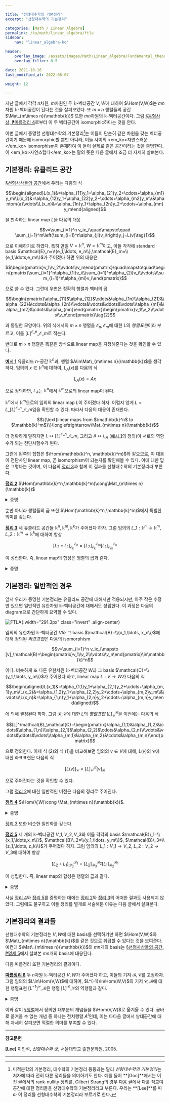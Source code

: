 ```yaml
---

title: "선형대수학의 기본정리"
excerpt: "선형대수학의 기본정리"

categories: [Math / Linear Algebra]
permalink: /ko/math/linear_algebra/ftla
sidebar: 
    nav: "linear_algebra-ko"

header:
    overlay_image: /assets/images/Math/Linear_Algebra/Fundamental_theorem_of_linear_algebra-categorical_viewpoint.png
    overlay_filter: 0.5

date: 2021-10-16
last_modified_at: 2022-08-07

weight: 12

---
```


지난 글에서 각각 $n$차원, $m$차원인 두 $\mathbb{k}$-벡터공간 $V,W$에 대하여 $\Hom(V,W)$는 $mn$차원 $\mathbb{k}$-벡터공간이 된다는 것을 살펴보았다. 또 $m\times n$ 행렬들의 공간 $\Mat_{m\times n}(\mathbb{k})$ 또한 $mn$차원의 $\mathbb{k}$-벡터공간이다. 그럼 [§동형사상, ⁋따름정리 4](/ko/math/linear_algebra/isomorphic_vector_spaces#cor4)로부터 이 두 벡터공간이 isomorphic하다는 것을 안다.

이번 글에서 증명할 선형대수학의 기본정리[^1]는 이들이 단순히 같은 차원을 갖는 벡터공간이기 때문에 isomorphic할 뿐만 아니라, 이들 사이의 <em_ko>자연스러운</em_ko> isomorphism이 존재하여 이 둘이 실제로 같은 공간이라는 것을 증명한다. 이 <em_ko>자연스럽다</em_ko>는 말의 뜻은 다음 글에서 조금 더 자세히 살펴본다.

## 기본정리: 유클리드 공간

[§선형사상들의 공간](/ko/math/linear_algebra/space_of_linear_maps)에서 우리는 다음의 식

$$\begin{aligned}L(x_1)&=\alpha_{11}y_1+\alpha_{21}y_2+\cdots+\alpha_{m1}y_m\\L(x_2)&=\alpha_{12}y_1+\alpha_{22}y_2+\cdots+\alpha_{m2}y_m\\&\phantom{a}\vdots\\L(x_n)&=\alpha_{1n}y_1+\alpha_{2n}y_2+\cdots+\alpha_{mn}y_m\end{aligned}$$

을 만족하는 linear map $L$을 다음의 대응

$$v=\sum_{i=1}^n v_ix_i\quad\mapsto\quad \sum_{j=1}^m\left(\sum_{i=1}^n\alpha_{ji}v_i\right)y_j=L(v)\tag{1}$$

으로 이해하기로 하였다. 특히 만일 $V=\mathbb{k}^n$, $W=\mathbb{k}^m$이고, 이들 각각에 standard basis $\mathcal{E}_n=\\{e_1,\ldots, e_n\\},\mathcal{E}_m=\\{e_1,\ldots,e_m\\}$가 주어졌다 하면 위의 대응은 

$$\begin{pmatrix}v_1\\v_2\\\vdots\\v_n\end{pmatrix}\quad\mapsto\quad\begin{pmatrix}\sum_{i=1}^n\alpha_{1i}v_i\\\sum_{i=1}^n\alpha_{2i}v_i\\\vdots\\\sum_{i=1}^n\alpha_{mi}v_i\end{pmatrix}$$

으로 쓸 수 있다. 그런데 우변은 정확히 행렬과 벡터의 곱

$$\begin{pmatrix}\alpha_{11}&\alpha_{12}&\cdots&\alpha_{1n}\\\alpha_{21}&\alpha_{22}&\cdots&\alpha_{2n}\\\vdots&\vdots&\ddots&\vdots\\\alpha_{m1}&\alpha_{m2}&\cdots&\alpha_{mn}\end{pmatrix}\begin{pmatrix}v_1\\v_2\\\vdots\\v_n\end{pmatrix}\tag{2}$$

과 동일한 모양이다. 위의 식에서의 $m\times n$ 행렬을 $\mathcal{E}_n,\mathcal{E}_m$에 대한 $L$의 *행렬표현*이라 부르고, 이를  $[L]^{\mathcal{E}\_n}\_{\mathcal{E}\_m}$로 적는다.

반대로 $m\times n$ 행렬은 똑같은 방식으로 linear map을 지정해준다는 것을 확인할 수 있다.

<div class="example" markdown="1">

<ins id="ex1">**예시 1**</ins> 유클리드 $n$-공간 $\mathbb{k}^n$과, 행렬 $A\in\Mat\_{m\times n}(\mathbb{k})$를 생각하자. 임의의 $x\in\mathbb{k}^n$에 대하여, $L_A(x)$를 다음의 식

$$L_A(x)=Ax$$

으로 정의하면, $L_A$는 $\mathbb{k}^n$에서 $\mathbb{k}^m$으로의 linear map이 된다. 

</div>

$\mathbb{k}^n$에서 $\mathbb{k}^m$으로의 임의의 linear map $L$이 주어졌다 하자. 어렵지 않게 $L=L\_{[L]^{\mathcal{E}\_n}\_{\mathcal{E}\_m}}$임을 확인할 수 있다. 따라서 다음의 대응이 존재한다.

$$\{\text{linear maps from $\mathbb{k}^n$ to $\mathbb{k}^m$}\}\longleftrightarrow\Mat_{m\times n}(\mathbb{k})$$
  
더 정확하게 말하자면 $L\mapsto [L]^{\mathcal{E}\_n}\_{\mathcal{E}\_m}$, 그리고 $A\mapsto L_A$ ([예시 1](#ex1)의 정의)이 서로의 역함수가 되는 전단사함수가 된다. 

그런데 왼쪽의 집합은 $\Hom(\mathbb{k}^n, \mathbb{k}^m)$와 같으므로, 이 대응이 전단사인 linear map, 곧 isomorphism이 되는지를 확인해볼 수 있다. 이에 대한 답은 그렇다는 것이며, 이 다음의 [정리 3](#thm3)과 함께 이 결과를 선형대수학의 기본정리라 부른다.

<div class="proposition" markdown="1">

<ins id="thm2">**정리 2**</ins> $\Hom(\mathbb{k}^n,\mathbb{k}^m)\cong\Mat_{m\times n}(\mathbb{k})$

</div>
<details class="proof" markdown="1">
<summary>증명</summary>

주어진 함수 $L\mapsto[L]^{\mathcal{E}\_n}\_{\mathcal{E}\_m}$가 linear임을 보여야 한다.

$L_1,L_2$가 모두 $\Hom(\mathbb{k}^n,\mathbb{k}^m)$의 원소라 하자. 그럼 각각의 $e_i\in\mathcal{E}_n$에 대하여, 

$$\begin{aligned}L_1(e_1)&=\alpha_{1,1}e_1+\alpha_{2,1}e_2+\cdots+\alpha_{m,1}e_m\\L_1(e_2)&=\alpha_{1,2}e_1+\alpha_{2,2}e_2+\cdots+\alpha_{m,2}e_m\\&\vdots\\L_1(e_n)&=\alpha_{1,n}e_1+\alpha_{2,n}e_2+\cdots+\alpha_{m,n}e_m\end{aligned}$$

그리고

$$\begin{aligned}L_2(e_1)&=\beta_{1,1}e_1+\beta_{2,1}e_2+\cdots+\beta_{m,1}e_m\\L_2(e_2)&=\beta_{1,2}e_1+\beta_{2,2}e_2+\cdots+\beta_{m,2}e_m\\&\vdots\\L_2(e_n)&=\beta_{1,n}e_1+\beta_{2,n}e_2+\cdots+\beta_{m,n}e_m\end{aligned}$$

이도록 하는 스칼라들의 family $(\alpha_{i,j})$, $(\beta_{i,j})$들이 존재한다. 이제, 

$$\begin{aligned}(L_1+L_2)(e_1)&=(\alpha_{1,1}+\beta_{1,1})e_1+(\alpha_{2,1}+\beta_{2,1})e_2+\cdots+(\alpha_{m,1}+\beta_{m,1})e_m\\(L_1+L_2)(e_2)&=(\alpha_{1,2}+\beta_{1,2})e_1+(\alpha_{2,2}+\beta_{2,2})e_2+\cdots+(\alpha_{m,2}+\beta_{m,2})e_m\\&\vdots\\(L_1+L_2)(e_n)&=(\alpha_{1,n}+\beta_{1,n})e_1+(\alpha_{2,n}+\beta_{2,n})e_2+\cdots+(\alpha_{m,n}+\beta_{m,n})e_m\end{aligned}$$

이고, 따라서 $L_1+L_2$의 행렬표현 $[L\_1+L\_2]^{\mathcal{E}\_n}\_{\mathcal{E}\_m}$은 정확히 $[L\_1]^{\mathcal{E}\_n}\_{\mathcal{E}\_m}+[L\_2]^{\mathcal{E}\_n}\_{\mathcal{E}\_m}$이 된다. 이와 유사하게 스칼라곱에 대한 것도 성립한다.

</details>

뿐만 아니라 행렬들의 곱 또한 $\Hom(\mathbb{k}^n,\mathbb{k}^m)$에서 특별한 의미를 갖는다. 

<div class="proposition" markdown="1">

<ins id="thm3">**정리 3**</ins> 세 유클리드 공간들 $\mathbb{k}^n,\mathbb{k}^m,\mathbb{k}^k$가 주어졌다 하자. 그럼 임의의 $L\_1:\mathbb{k}^n\rightarrow \mathbb{k}^m$, $L\_2:\mathbb{k}^m\rightarrow \mathbb{k}^k$에 대하여 항상

$$[L_2\circ L_1]^{\mathcal{E}_n}_{\mathcal{E}_k}=[L_2]^{\mathcal{E}_m}_{\mathcal{E}_k}[L_1]^{\mathcal{E}_n}_{\mathcal{E}_m}$$

이 성립한다. 즉, linear map의 합성은 행렬의 곱과 같다. 

</div>
<details class="proof" markdown="1">
<summary>증명</summary>

좌변의 $[L_2\circ L_1]^{\mathcal{E}\_n}\_{\mathcal{E}\_k}$을 결정하기 위해서는 $L_2\circ L_1$에 의해 $\mathcal{E}\_n$의 원소 $e_i$들이 어디로 옮겨지는지만 확인하면 된다. $L_1$, $L_2$가 다음의 식

$$[L_1]^{\mathcal{E}_n}_{\mathcal{E}_m}=\begin{pmatrix}\alpha_{1,1}&\alpha_{1,2}&\cdots&\alpha_{1,n}\\\alpha_{2,1}&\alpha_{2,2}&\cdots&\alpha_{2,n}\\\vdots&\vdots&\ddots&\vdots\\\alpha_{m,1}&\alpha_{m,2}&\cdots&\alpha_{m,n}\end{pmatrix},\quad[L_2]^{\mathcal{E}_m}_{\mathcal{E}_k}=\begin{pmatrix}\beta_{1,1}&\beta_{1,2}&\cdots&\beta_{1,m}\\\beta_{2,1}&\beta_{2,2}&\cdots&\beta_{2,m}\\\vdots&\vdots&\ddots&\vdots\\\beta_{k,1}&\beta_{k,2}&\cdots&\beta_{k,m}\end{pmatrix}$$

으로 주어졌다 하자. 약간의 계산을 하면,

$$\begin{aligned}(L_2\circ L_1)(e_i)&=L_2(\alpha_{1,i}e_1+\cdots+\alpha_{m,i}e_m)\\&=\alpha_{1,i}L_2(e_1)+\alpha_{2,i}L_2(e_2)+\cdots+\alpha_{m,i}L(e_m)\\&=\alpha_{1,i}(\beta_{1,1}e_1+\beta_{2,1}e_2+\cdots+\beta_{k,1}e_k)\\&\phantom{==}+\alpha_{2,i}(\beta_{1,2}e_1+\beta_{2,2}e_2+\cdots+\beta_{k,2}e_k)\\&\phantom{===}+\cdots\\&\phantom{====}+\alpha_{m,i}(\beta_{1,m}e_1+\beta_{2,m}e_2+\cdots+\beta_{k,m}e_k)\end{aligned}$$

이제 위 식을 $\mathbb{k}^k$의 basis $e_1,\ldots, e_k$들끼리 묶으면, 

$$(L_2\circ L_1)(e_i)=\left(\sum_{l=1}^m\alpha_{l,i}\beta_{1,l}\right)e_1+\cdots+\left(\sum_{l=1}^m\alpha_{l,i}\beta_{k,l}\right)e_k.$$

$[L\_2\circ L\_1]^{\mathcal{E}\_n}\_{\mathcal{E}\_k}$의 $i$번째 열은 $e_i$가 $L_2\circ L_1$에 의해 옮겨지는 벡터이므로, 행렬 $[L\_2\circ L\_1]^{\mathcal{E}\_n}\_{\mathcal{E}\_k}$의 $i$열, $j$행은 이 벡터의 $j$번째 성분 $\sum\_{l=1}^m\alpha_{l,i}\beta_{j,l}$이 된다. 이제 [§행렬, ⁋정의 3](/ko/math/linear_algebra/matrix#def3) 직후의 계산으로부터 이것이 두 행렬 $[L\_2]\_{\mathcal{E}\_k}^{\mathcal{E}\_m}$, $[L\_1]\_{\mathcal{E}\_m}^{\mathcal{E}\_n}$의 곱의 $(i,j)$ 성분이라는 것을 안다.

</details>

## 기본정리: 일반적인 경우

앞서 우리가 증명한 기본정리는 유클리드 공간에 대해서만 적용되지만, 아주 작은 수정만 있으면 일반적인 유한차원 $\mathbb{k}$-벡터공간에 대해서도 성립한다. 이 과정은 다음의 diagram으로 간단하게 요약할 수 있다.

![FTLA](/assets/images/Math/Linear_Algebra/Fundamental_theorem_of_linear_algebra-1.png){:width="291.3px" class="invert" .align-center} 

임의의 유한차원 $\mathbb{k}$-벡터공간 $V$와 그 basis $\mathcal{B}=\\{x_1,\ldots, x_n\\}$에 대해 정의된 *좌표표현*은 다음의 isomorphism

$$v=\sum_{i=1}^n v_ix_i\mapsto [v]_\mathcal{B}=\begin{pmatrix}v_1\\v_2\\\vdots\\v_n\end{pmatrix}\in\mathbb{k}^n$$

이다. 비슷하게 또 다른 유한차원 $\mathbb{k}$-벡터공간 $W$과 그 basis $\mathcal{C}=\\{y_1,\ldots, y_m\\}$가 주어졌다 하고, linear map $L:V\rightarrow W$가 다음의 식

$$\begin{aligned}L(x_1)&=\alpha_{1,1}y_1+\alpha_{2,1}y_2+\cdots+\alpha_{m,1}y_m\\L(x_2)&=\alpha_{1,2}y_1+\alpha_{2,2}y_2+\cdots+\alpha_{m,2}y_m\\&\vdots\\L(x_n)&=\alpha_{1,n}y_1+\alpha_{2,n}y_2+\cdots+\alpha_{m,n}y_m\end{aligned}$$

에 의해 결정된다 하자. 그럼 $\mathcal{B},\mathcal{C}$에 대한 $L$의 *행렬표현* $[L]^\mathcal{B}_\mathcal{C}$을 이번에는 다음의 식

$$[L]^\mathcal{B}_\mathcal{C}=\begin{pmatrix}\alpha_{1,1}&\alpha_{1,2}&\cdots&\alpha_{1,n}\\\alpha_{2,1}&\alpha_{2,2}&\cdots&\alpha_{2,n}\\\vdots&\vdots&\ddots&\vdots\\\alpha_{m,1}&\alpha_{m,2}&\cdots&\alpha_{m,n}\end{pmatrix}$$

으로 정의한다. 이제 식 (2)와 식 (1)을 비교해보면 임의의 $v\in V$에 대해, $L(v)$의 $\mathcal{C}$에 대한 좌표표현은 다음의 식

$$[L(v)]_\mathcal{C}=[L]^\mathcal{B}_\mathcal{C}[v]_\mathcal{B}\tag{3}$$

으로 주어진다는 것을 확인할 수 있다.

그럼 [정리 2](#thm2)에 대한 일반적인 버전은 다음의 정리로 주어진다.

<div class="proposition" markdown="1">

<ins id="thm4">**정리 4**</ins> $\Hom(V,W)\cong \Mat_{m\times n}(\mathbb{k})$.

</div>
<details class="proof" markdown="1">
<summary>증명</summary>

$V$, $W$의 기저 $\mathcal{B}$, $\mathcal{C}$를 각각 고정하자. 함수 $L\mapsto[L]^\mathcal{B}\_\mathcal{C}$가 linear임을 보여야 한다.

$L_1,L_2$가 모두 $\Hom(V,W)$의 원소라 하자. 그럼 각각의 $x_i\in\mathcal{B}$에 대하여, 

$$\begin{aligned}L_1(x_1)&=\alpha_{1,1}y_1+\alpha_{2,1}y_2+\cdots+\alpha_{m,1}y_m\\L_1(x_2)&=\alpha_{1,2}y_1+\alpha_{2,2}y_2+\cdots+\alpha_{m,2}y_m\\&\vdots\\L_1(x_n)&=\alpha_{1,n}y_1+\alpha_{2,n}y_2+\cdots+\alpha_{m,n}y_m\end{aligned}$$

그리고

$$\begin{aligned}L_2(x_1)&=\beta_{1,1}y_1+\beta_{2,1}y_2+\cdots+\beta_{m,1}y_m\\L_2(x_2)&=\beta_{1,2}y_1+\beta_{2,2}y_2+\cdots+\beta_{m,2}y_m\\&\vdots\\L_2(x_n)&=\beta_{1,n}y_1+\beta_{2,n}y_2+\cdots+\beta_{m,n}y_m\end{aligned}$$

이도록 하는 스칼라들의 family $(\alpha_{i,j})$, $(\beta_{i,j})$들이 존재한다. 이제, 

$$\begin{aligned}(L_1+L_2)(x_1)&=(\alpha_{1,1}+\beta_{1,1})y_1+(\alpha_{2,1}+\beta_{2,1})y_2+\cdots+(\alpha_{m,1}+\beta_{m,1})y_m\\(L_1+L_2)(x_2)&=(\alpha_{1,2}+\beta_{1,2})y_1+(\alpha_{2,2}+\beta_{2,2})y_2+\cdots+(\alpha_{m,2}+\beta_{m,2})y_m\\&\vdots\\(L_1+L_2)(x_n)&=(\alpha_{1,n}+\beta_{1,n})y_1+(\alpha_{2,n}+\beta_{2,n})y_2+\cdots+(\alpha_{m,n}+\beta_{m,n})y_m\end{aligned}$$

일 것이고, 따라서 $L_1+L_2$의 행렬표현 $[L\_1+L\_2]^\mathcal{B}\_\mathcal{C}$은 정확히 $[L\_1]^\mathcal{B}\_\mathcal{C}+[L\_2]^\mathcal{B}\_\mathcal{C}$이 된다. 이와 유사하게 스칼라곱에 대한 것도 성립한다.

</details>

[정리 3](#thm3) 또한 비슷한 일반화를 갖는다.

<div class="proposition" markdown="1">

<ins id="thm5">**정리 5**</ins> 세 개의 $\mathbb{k}$-벡터공간 $V\_1,V\_2,V\_3$와 이들 각각의 basis $\mathcal{B}\_1=\\{x_1,\ldots,x_n\\}$, $\mathcal{B}\_2=\\{y_1,\ldots, y_m\\}$, $\mathcal{B}\_3=\\{z_1,\ldots, z_k\\}$가 주어졌다 하자. 그럼 임의의 $L\_1:V\_1\rightarrow V\_2$, $L\_2:V\_2\rightarrow V\_3$에 대하여 항상

$$[L_2\circ L_1]^{\mathcal{B}_1}_{\mathcal{B}_3}=[L_2]^{\mathcal{B}_2}_{\mathcal{B}_3}[L_1]^{\mathcal{B}_1}_{\mathcal{B}_2}$$

이 성립한다. 즉, linear map의 합성은 행렬의 곱과 같다. 

</div>
<details class="proof" markdown="1">
<summary>증명</summary>

좌변의 $[L_2\circ L_1]^{\mathcal{B}\_1}\_{\mathcal{B}\_3}$을 결정하기 위해서는 $L_2\circ L_1$에 의해 $\mathcal{B}\_1$의 원소들이 어디로 옮겨지는지만 확인하면 된다. $L_1$, $L_2$가 다음의 식

$$[L_1]^{\mathcal{B}_1}_{\mathcal{B}_2}=\begin{pmatrix}\alpha_{1,1}&\alpha_{1,2}&\cdots&\alpha_{1,n}\\\alpha_{2,1}&\alpha_{2,2}&\cdots&\alpha_{2,n}\\\vdots&\vdots&\ddots&\vdots\\\alpha_{m,1}&\alpha_{m,2}&\cdots&\alpha_{m,n}\end{pmatrix},\quad[L_2]^{\mathcal{B}_2}_{\mathcal{B}_3}=\begin{pmatrix}\beta_{1,1}&\beta_{1,2}&\cdots&\beta_{1,m}\\\beta_{2,1}&\beta_{2,2}&\cdots&\beta_{2,m}\\\vdots&\vdots&\ddots&\vdots\\\beta_{k,1}&\beta_{k,2}&\cdots&\beta_{k,m}\end{pmatrix}$$

으로 주어졌다 하자. 약간의 계산을 하면,

$$\begin{aligned}(L_2\circ L_1)(x_i)&=L_2(\alpha_{1,i}y_1+\cdots+\alpha_{m,i}y_m)\\&=\alpha_{1,i}L_2(y_1)+\alpha_{2,i}L_2(y_2)+\cdots+\alpha_{m,i}L(y_m)\\&=\alpha_{1,i}(\beta_{1,1}z_1+\beta_{2,1}z_2+\cdots+\beta_{k,1}z_k)\\&\phantom{==}+\alpha_{2,i}(\beta_{1,2}z_1+\beta_{2,2}z_2+\cdots+\beta_{k,2}z_k)\\&\phantom{===}+\cdots\\&\phantom{====}+\alpha_{m,i}(\beta_{1,m}z_1+\beta_{2,m}z_2+\cdots+\beta_{k,m}z_k)\end{aligned}$$

이제, 위 식을 $z$들끼리 묶으면, 

$$(L_2\circ L_1)(x_i)=\left(\sum_{l=1}^m\alpha_{l,i}\beta_{1,l}\right)z_1+\cdots+\left(\sum_{l=1}^m\alpha_{l,i}\beta_{k,l}\right)z_k$$

앞서 우리는 $[L\_2\circ L\_1]^{\mathcal{B}\_1}\_{\mathcal{B}\_3}$의 $i$번째 열은 정확히 $x_i$가 $L_2\circ L_1$이 옮겨지는 벡터의 $\mathcal{B}\_3$에서의 좌표표현이라는 것을 확인했으므로, 행렬 $[L\_2\circ L\_1]^{\mathcal{B}\_1}\_{\mathcal{B}\_3}$의 $i$열, $j$행은 이 벡터의 $j$번째 성분 $\sum\_{l=1}^m\alpha_{l,i}\beta_{j,l}$이 된다. 앞서 [정리 3](#thm3)에서와 마찬가지로 이 성분은 행렬곱 $[L\_2]^{\mathcal{B}\_2}\_{\mathcal{B}\_3}[L\_1]^{\mathcal{B}\_1}\_{\mathcal{B}\_2}$의 $(i,j)$번째 성분이므로 증명이 완료된다.

</details>

사실 [정리 4](#thm4)와 [정리 5](#thm5)를 증명하는 데에는 [정리 2](#thm2)와 [정리 3](#thm3)의 어떠한 결과도 사용되지 않았다. 그럼에도 불구하고 이들 정리를 별개로 서술해둔 이유는 다음 글에서 살펴본다.

## 기본정리의 결과들

선형대수학의 기본정리는 $V,W$에 대한 basis를 선택하기만 하면 $\Hom(V,W)$와 $\Mat\_{m\times n}(\mathbb{k})$를 같은 것으로 취급할 수 있다는 것을 보여준다. 예컨대 $\Mat\_{m\times n}(\mathbb{k})$의 $mn$개의 basis는 [§선형사상들의 공간, ⁋명제 5](/ko/math/linear_algebra/space_of_linear_maps#prop5)에서 살펴본 $mn$개의 basis에 대응된다. 

다음 따름정리 또한 기본정리의 결과이다.

<div class="proposition" markdown="1">

<ins id="cor6">**따름정리 6**</ins> 두 $n$차원 $\mathbb{k}$-벡터공간 $V,W$가 주어졌다 하고, 이들의 기저 $\mathcal{B},\mathcal{C}$를 고정하자. 그럼 임의의 $L\in\Hom(V,W)$에 대하여, $L^{-1}\in\Hom(W,V)$의 기저 $\mathcal{C},\mathcal{B}$에 대한 행렬표현 $[L^{-1}]^{\mathcal{C}}\_{\mathcal{B}}$은 행렬 $[L]^{\mathcal{B}}\_\mathcal{C}$의 역행렬과 같다.

</div>
<details class="proof" markdown="1">
<summary>증명</summary>

역행렬과 역함수의 유일성에 의하여 자명.

</details>

이와 같이 [§행렬](/ko/math/linear_algebra/matrix)에서 정의한 대부분의 개념들을 $\Hom(V,W)$로 옮겨올 수 있다. 곧바로 옮겨올 수 없는 개념 중 하나는 전치행렬 $A^t$인데, 이는 다다음 글에서 쌍대공간에 대해 자세히 살펴보면 적절한 의미를 부여할 수 있다.


---

**참고문헌**

**[Lee]** 이인석, *선형대수와 군*, 서울대학교 출판문화원, 2005.

---

[^1]: 미적분학의 기본정리, 대수학의 기본정리 등등과는 달리 *선형대수학의 기본정리*는 저자에 따라 전혀 다른 정리들을 의미하기도 한다. 예를 들어 **[Goc]**에서는 이전 글에서의 rank-nullity 정리를, Gilbert Strang의 경우 다음 글에서 다룰 직교여공간에 대한 정리들을 선형대수학의 기본정리라고 부른다. 우리는 **[Lee]**를 따라 이 정리를 선형대수학의 기본정리라 부르기로 한다.